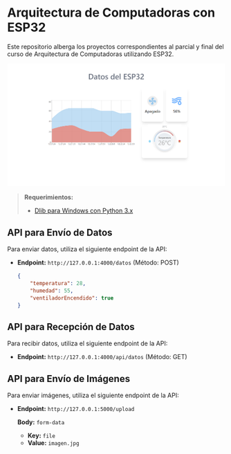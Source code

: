 # Arquitectura de Computadoras con ESP32

Este repositorio alberga los proyectos correspondientes al parcial y final del curso de Arquitectura de Computadoras utilizando ESP32.

![Proyecto](./img/mockup.png)

> **Requerimientos:**
> - [Dlib para Windows con Python 3.x](https://github.com/z-mahmud22/Dlib_Windows_Python3.x)


## API para Envío de Datos

Para enviar datos, utiliza el siguiente endpoint de la API:

- **Endpoint:** `http://127.0.0.1:4000/datos` (Método: POST)
  
  ```json
  {
      "temperatura": 28,
      "humedad": 55,
      "ventiladorEncendido": true
  }
  ```


## API para Recepción de Datos

Para recibir datos, utiliza el siguiente endpoint de la API:

- **Endpoint:** `http://127.0.0.1:4000/api/datos` (Método: GET)


## API para Envío de Imágenes

Para enviar imágenes, utiliza el siguiente endpoint de la API:

- **Endpoint:** `http://127.0.0.1:5000/upload`
  
  **Body:** `form-data`
  
  - **Key:** `file`
  - **Value:** `imagen.jpg`
